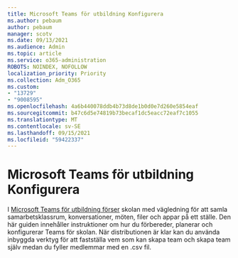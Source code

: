 ```yaml
---
title: Microsoft Teams för utbildning Konfigurera
ms.author: pebaum
author: pebaum
manager: scotv
ms.date: 09/13/2021
ms.audience: Admin
ms.topic: article
ms.service: o365-administration
ROBOTS: NOINDEX, NOFOLLOW
localization_priority: Priority
ms.collection: Adm_O365
ms.custom:
- "13729"
- "9008595"
ms.openlocfilehash: 4a6b440078ddb4b73d8de1b0d0e7d260e5854eaf
ms.sourcegitcommit: b47c6d5e74819b73becaf1dc5eacc72eaf7c1055
ms.translationtype: MT
ms.contentlocale: sv-SE
ms.lasthandoff: 09/15/2021
ms.locfileid: "59422337"
---
```

# <a name="microsoft-teams-for-education-setup"></a>Microsoft Teams för utbildning Konfigurera

I [Microsoft Teams för utbildning förser](https://admin.microsoft.com/AdminPortal/Home?#/modernonboarding/msteamsedu) skolan med vägledning för att samla samarbetsklassrum, konversationer, möten, filer och appar på ett ställe. Den här guiden innehåller instruktioner om hur du förbereder, planerar och konfigurerar Teams för skolan. När distributionen är klar kan du använda inbyggda verktyg för att fastställa vem som kan skapa team och skapa team själv medan du fyller medlemmar med en .csv fil. 

